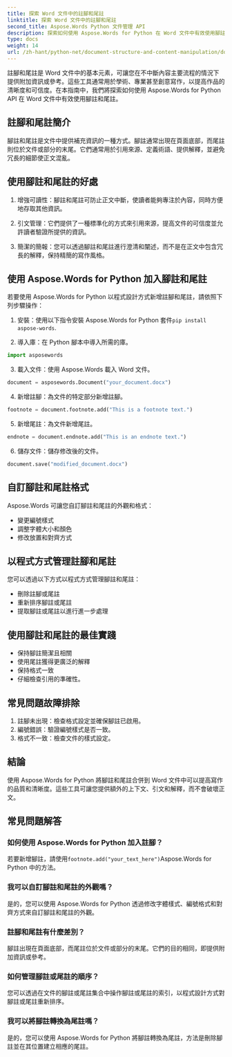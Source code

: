 ```yaml
---
title: 探索 Word 文件中的註腳和尾註
linktitle: 探索 Word 文件中的註腳和尾註
second_title: Aspose.Words Python 文件管理 API
description: 探索如何使用 Aspose.Words for Python 在 Word 文件中有效使用腳註和尾註。學習以程式設計方式新增、自訂和管理這些元素。
type: docs
weight: 14
url: /zh-hant/python-net/document-structure-and-content-manipulation/document-footnotes-endnotes/
---
```


註腳和尾註是 Word 文件中的基本元素，可讓您在不中斷內容主要流程的情況下提供附加資訊或參考。這些工具通常用於學術、專業甚至創意寫作，以提高作品的清晰度和可信度。在本指南中，我們將探索如何使用 Aspose.Words for Python API 在 Word 文件中有效使用腳註和尾註。

## 註腳和尾註簡介

腳註和尾註是文件中提供補充資訊的一種方式。腳註通常出現在頁面底部，而尾註則位於文件或部分的末尾。它們通常用於引用來源、定義術語、提供解釋，並避免冗長的細節使正文混亂。

## 使用腳註和尾註的好處

1. 增強可讀性：腳註和尾註可防止正文中斷，使讀者能夠專注於內容，同時方便地存取其他資訊。

2. 引文管理：它們提供了一種標準化的方式來引用來源，提高文件的可信度並允許讀者驗證所提供的資訊。

3. 簡潔的簡報：您可以透過腳註和尾註進行澄清和闡述，而不是在正文中包含冗長的解釋，保持精簡的寫作風格。

## 使用 Aspose.Words for Python 加入腳註和尾註

若要使用 Aspose.Words for Python 以程式設計方式新增註腳和尾註，請依照下列步驟操作：

1. 安裝：使用以下指令安裝 Aspose.Words for Python 套件`pip install aspose-words`.

2. 導入庫：在 Python 腳本中導入所需的庫。
```python
import asposewords
```

3. 載入文件：使用 Aspose.Words 載入 Word 文件。
```python
document = asposewords.Document("your_document.docx")
```

4. 新增註腳：為文件的特定部分新增註腳。
```python
footnote = document.footnote.add("This is a footnote text.")
```

5. 新增尾註：為文件新增尾註。
```python
endnote = document.endnote.add("This is an endnote text.")
```

6. 儲存文件：儲存修改後的文件。
```python
document.save("modified_document.docx")
```

## 自訂腳註和尾註格式

Aspose.Words 可讓您自訂腳註和尾註的外觀和格式：

- 變更編號樣式
- 調整字體大小和顏色
- 修改放置和對齊方式

## 以程式方式管理註腳和尾註

您可以透過以下方式以程式方式管理腳註和尾註：

- 刪除註腳或尾註
- 重新排序腳註或尾註
- 提取腳註或尾註以進行進一步處理

## 使用腳註和尾註的最佳實踐

- 保持腳註簡潔且相關
- 使用尾註獲得更廣泛的解釋
- 保持格式一致
- 仔細檢查引用的準確性。

## 常見問題故障排除

1. 註腳未出現：檢查格式設定並確保腳註已啟用。
2. 編號錯誤：驗證編號樣式是否一致。
3. 格式不一致：檢查文件的樣式設定。

## 結論

使用 Aspose.Words for Python 將腳註和尾註合併到 Word 文件中可以提高寫作的品質和清晰度。這些工具可讓您提供額外的上下文、引文和解釋，而不會破壞正文。

## 常見問題解答

### 如何使用 Aspose.Words for Python 加入註腳？

若要新增腳註，請使用`footnote.add("your_text_here")`Aspose.Words for Python 中的方法。

### 我可以自訂腳註和尾註的外觀嗎？

是的，您可以使用 Aspose.Words for Python 透過修改字體樣式、編號格式和對齊方式來自訂腳註和尾註的外觀。

### 註腳和尾註有什麼差別？

腳註出現在頁面底部，而尾註位於文件或部分的末尾。它們的目的相同，即提供附加資訊或參考。

### 如何管理腳註或尾註的順序？

您可以透過在文件的腳註或尾註集合中操作腳註或尾註的索引，以程式設計方式對腳註或尾註重新排序。

### 我可以將腳註轉換為尾註嗎？

是的，您可以使用 Aspose.Words for Python 將腳註轉換為尾註，方法是刪除腳註並在其位置建立相應的尾註。